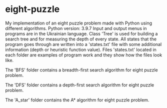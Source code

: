# eight-puzzle
My implementation of an eight puzzle problem made with Python using different algorithms.
Python version: 3.9.7
Input and output menus in programs are in the Ukrainian language.
Class 'Tree' is used for building a search tree and for measuring the depth of every state.
All states that the program goes through are written into a 'states.txt' file with some additional information (depth or heuristic function value).
Files 'states.txt' located in each folder are examples of program work and they show how the files look like.

The 'BFS' folder contains a breadth-first search algorithm for eight puzzle problem.

The 'DFS' folder contains a depth-first search algorithm for eight puzzle problem.

The 'A_star' folder contains the A* algorithm for eight puzzle problem.
